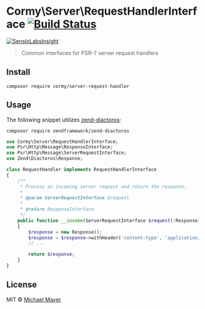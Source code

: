 # Cormy\Server\RequestHandlerInterface [![Build Status](https://travis-ci.org/cormy/server-request-handler.svg?branch=master)](https://travis-ci.org/cormy/server-request-handler)

[![SensioLabsInsight](https://insight.sensiolabs.com/projects/3b3d49be-cfab-4844-967f-646a838add5c/big.png)](https://insight.sensiolabs.com/projects/3b3d49be-cfab-4844-967f-646a838add5c)

> Common interfaces for PSR-7 server request handlers


## Install

```
composer require cormy/server-request-handler
```


## Usage

The following snippet utilizes [zend-diactoros](https://github.com/zendframework/zend-diactoros):

```
composer require zendframework/zend-diactoros
```

```php
use Cormy\Server\RequestHandlerInterface;
use Psr\Http\Message\ResponseInterface;
use Psr\Http\Message\ServerRequestInterface;
use Zend\Diactoros\Response;

class RequestHandler implements RequestHandlerInterface
{
    /**
     * Process an incoming server request and return the response.
     *
     * @param ServerRequestInterface $request
     *
     * @return ResponseInterface
     */
    public function __invoke(ServerRequestInterface $request):ResponseInterface
    {
        $response = new Response();
        $response = $response->withHeader('content-type', 'application/json; charset=utf-8');
        // ...

        return $response;
    }
}
```


## License

MIT © [Michael Mayer](http://schnittstabil.de)
